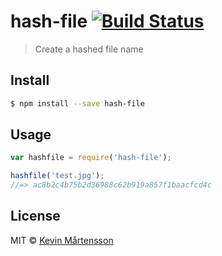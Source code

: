 # hash-file [![Build Status](http://img.shields.io/travis/kevva/hash-file.svg?style=flat)](https://travis-ci.org/kevva/hash-file)

> Create a hashed file name

## Install

```bash
$ npm install --save hash-file
```

## Usage

```js
var hashfile = require('hash-file');

hashfile('test.jpg');
//=> ac8b2c4b75b2d36988c62b919a857f1baacfcd4c
```

## License

MIT © [Kevin Mårtensson](http://kevinmartensson.com)
